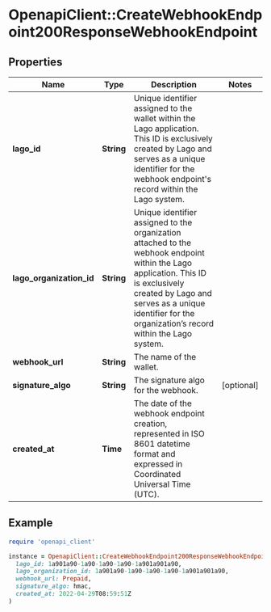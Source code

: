 # OpenapiClient::CreateWebhookEndpoint200ResponseWebhookEndpoint

## Properties

| Name | Type | Description | Notes |
| ---- | ---- | ----------- | ----- |
| **lago_id** | **String** | Unique identifier assigned to the wallet within the Lago application. This ID is exclusively created by Lago and serves as a unique identifier for the webhook endpoint&#39;s record within the Lago system. |  |
| **lago_organization_id** | **String** | Unique identifier assigned to the organization attached to the webhook endpoint within the Lago application. This ID is exclusively created by Lago and serves as a unique identifier for the organization’s record within the Lago system. |  |
| **webhook_url** | **String** | The name of the wallet. |  |
| **signature_algo** | **String** | The signature algo for the webhook. | [optional] |
| **created_at** | **Time** | The date of the webhook endpoint creation, represented in ISO 8601 datetime format and expressed in Coordinated Universal Time (UTC). |  |

## Example

```ruby
require 'openapi_client'

instance = OpenapiClient::CreateWebhookEndpoint200ResponseWebhookEndpoint.new(
  lago_id: 1a901a90-1a90-1a90-1a90-1a901a901a90,
  lago_organization_id: 1a901a90-1a90-1a90-1a90-1a901a901a90,
  webhook_url: Prepaid,
  signature_algo: hmac,
  created_at: 2022-04-29T08:59:51Z
)
```

